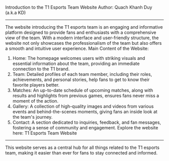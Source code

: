 Introduction to the T1 Esports Team Website
Author: Quach Khanh Duy (a.k.a KD)
________________________________________
The website introducing the T1 esports team is an engaging and informative platform designed to provide fans and enthusiasts with a comprehensive view of the team. With a modern interface and user-friendly structure, the website not only showcases the professionalism of the team but also offers a smooth and intuitive user experience.
Main Content of the Website:
1.	Home: The homepage welcomes users with striking visuals and essential information about the team, providing an immediate connection to the T1 brand.
2.	Team: Detailed profiles of each team member, including their roles, achievements, and personal stories, help fans to get to know their favorite players better.
3.	Matches: An up-to-date schedule of upcoming matches, along with results and highlights from previous games, ensures fans never miss a moment of the action.
4.	Gallery: A collection of high-quality images and videos from various events and behind-the-scenes moments, giving fans an inside look at the team's journey.
5.	Contact: A section dedicated to inquiries, feedback, and fan messages, fostering a sense of community and engagement.
Explore the website here: T1 Esports Team Website
________________________________________
This website serves as a central hub for all things related to the T1 esports team, making it easier than ever for fans to stay connected and informed.
